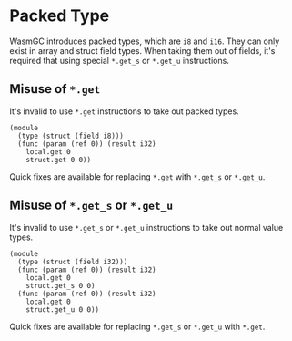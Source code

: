 # Packed Type

WasmGC introduces packed types, which are `i8` and `i16`.
They can only exist in array and struct field types.
When taking them out of fields, it's required that using special `*.get_s` or `*.get_u` instructions.

## Misuse of `*.get`

It's invalid to use `*.get` instructions to take out packed types.

```wasm error-5-18-5-19
(module
  (type (struct (field i8)))
  (func (param (ref 0)) (result i32)
    local.get 0
    struct.get 0 0))
```

Quick fixes are available for replacing `*.get` with `*.get_s` or `*.get_u`.

## Misuse of `*.get_s` or `*.get_u`

It's invalid to use `*.get_s` or `*.get_u` instructions to take out normal value types.

```wasm error-5-20-5-21 error-8-20-8-21
(module
  (type (struct (field i32)))
  (func (param (ref 0)) (result i32)
    local.get 0
    struct.get_s 0 0)
  (func (param (ref 0)) (result i32)
    local.get 0
    struct.get_u 0 0))
```

Quick fixes are available for replacing `*.get_s` or `*.get_u` with `*.get`.
